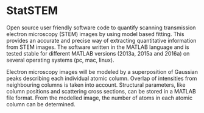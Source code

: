 # StatSTEM

Open source user friendly software code to quantify scanning transmission electron microscopy (STEM) images by using model based fitting. This provides an accurate and precise way of extracting quantitative information from STEM images. The software written in the MATLAB language and is tested stable for different MATLAB versions (2013a, 2015a and 2016a) on several operating systems (pc, mac, linux).

Electron microscopy images will be modeled by a superposition of Gaussian peaks describing each individual atomic column. Overlap of intensities from neighbouring columns is taken into account. Structural parameters, like column positions and scattering cross sections, can be stored in a MATLAB file format. From the modelled image, the number of atoms in each atomic column can be determined.
